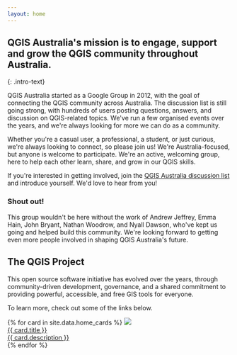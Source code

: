 ```yaml
---
layout: home
---
```


## QGIS Australia's mission is to engage, support and grow the QGIS community throughout Australia.
{: .intro-text}

QGIS Australia started as a Google Group in 2012, with the goal of connecting the QGIS community across Australia. The discussion list is still going strong, with hundreds of users posting questions, answers, and discussion on QGIS-related topics. We've run a few organised events over the years, and we're always looking for more we can do as a community.

Whether you're a casual user, a professional, a student, or just curious, we're always looking to connect, so please join us! We're Australia-focused, but anyone is welcome to participate. We're an active, welcoming group, here to help each other learn, share, and grow in our QGIS skills.

If you're interested in getting involved, join the <a href="https://groups.google.com/g/australian-qgis-user-group" target="_blank">QGIS Australia discussion list</a> and introduce yourself. We'd love to hear from you!

<div class="feature">
<h3>Shout out!</h3>
<p>This group wouldn't be here without the work of Andrew Jeffrey, Emma Hain, John Bryant, Nathan Woodrow, and Nyall Dawson, who've kept us going and helped build this community. We're looking forward to getting even more people involved in shaping QGIS Australia's future. </p></div>

<!-- If you're thinking about starting a QGIS group in your own country, we'd love to help you get started! -->

<div>
<h2>The QGIS Project</h2>
<p>This open source software initiative has evolved over the years, through community-driven development, governance, and a shared commitment to providing powerful, accessible, and free GIS tools for everyone.</p>
<p>To learn more, check out some of the links below.</p>
    <div class="resource-grid">
        <div class="grid grid-cols-3">
    {% for card in site.data.home_cards %}
            <a class="resource-card" target="_blank" href="{{ card.link }}">
              <img src="/assets/img/home/{{ card.thumbnail }}" />
              <div class="resource-card-text">
                <div class="resource-title">{{ card.title }}</div>
                <div class="resource-desc">{{ card.description }}</div>
              </div>
            </a>
    {% endfor %}
        </div>
    </div>
  </div>